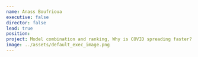 ```yaml
---
name: Anass Boufrioua
executive: false
director: false
lead: true
position:  
project: Model combination and ranking, Why is COVID spreading faster?
image: ../assets/default_exec_image.png
---
```

